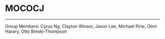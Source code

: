 # MOCOCJ
---

Group Members: Cyrus Ng, Clayton Winsor, Jason Lee, Michael Pirie, Omri Harary, Otto Breski-Thompson  